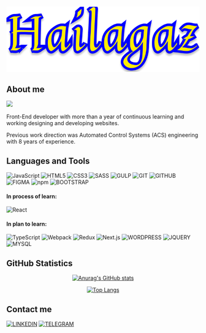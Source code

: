 <div align="center">

[![Header](https://github.com/Hailagaz/hailagaz/blob/master/assets/hailagaz.png)](https://github.com/Hailagaz)
</div>

## About me
![](https://komarev.com/ghpvc/?username=hailagaz&style=flat-square&color=00008b&label=VISITS)

Front-End developer with more than a year of continuous learning and working designing and developing websites. 

Previous work direction was Automated Control Systems (ACS) engineering with 8 years of experience.

## Languages and Tools

![JavaScript](https://img.shields.io/badge/-JavaScript-000000?style=for-the-badge&logo=javascript)
![HTML5](https://img.shields.io/badge/-HTML-000000?style=for-the-badge&logo=html5)
![CSS3](https://img.shields.io/badge/-CSS-000000?style=for-the-badge&logo=css3)
![SASS](https://img.shields.io/badge/-SASS-000000?style=for-the-badge&logo=sass)
![GULP](https://img.shields.io/badge/-GULP-000000?style=for-the-badge&logo=gulp)
![GIT](https://img.shields.io/badge/-GIT-000000?style=for-the-badge&logo=git)
![GITHUB](https://img.shields.io/badge/-GITHUB-000000?style=for-the-badge&logo=github)
![FIGMA](https://img.shields.io/badge/-FIGMA-000000?style=for-the-badge&logo=figma)
![npm](https://img.shields.io/badge/-npm-000000?style=for-the-badge&logo=npm)
![BOOTSTRAP](https://img.shields.io/badge/-BOOTSTRAP-000000?style=for-the-badge&logo=bootstrap)


#### In process of learn:

![React](https://img.shields.io/badge/-React-000000?style=for-the-badge&logo=react)


#### In plan to learn: 	

![TypeScript](https://img.shields.io/badge/-TypeScript-000000?style=for-the-badge&logo=typescript)
![Webpack](https://img.shields.io/badge/-Webpack-000000?style=for-the-badge&logo=webpack)
![Redux](https://img.shields.io/badge/-Redux-000000?style=for-the-badge&logo=redux)
![Next.js](https://img.shields.io/badge/-next.js-000000?style=for-the-badge&logo=next.js)
![WORDPRESS](https://img.shields.io/badge/-WORDPRESS-000000?style=for-the-badge&logo=wordpress)
![JQUERY](https://img.shields.io/badge/-JQUERY-000000?style=for-the-badge&logo=jquery)
![MYSQL](https://img.shields.io/badge/-MYSQL-000000?style=for-the-badge&logo=mysql)

## GitHub Statistics

<div align="center">

[![Anurag's GitHub stats](https://github-readme-stats.vercel.app/api?username=hailagaz&show_icons=true&theme=yeblu&border_radius=20&card_width=500px&border_color=FFED00)](https://github.com/Hailagaz/hailagaz)
</div>

<div align="center">

[![Top Langs](https://github-readme-stats.vercel.app/api/top-langs/?username=hailagaz&layout=compact&theme=yeblu&border_radius=20&card_width=450px&border_color=FFED00)](https://github.com/Hailagaz/hailagaz)
</div>

## Contact me

[![LINKEDIN](https://img.shields.io/badge/-LINKEDIN-000000?style=for-the-badge&logo=linkedin)](https://www.linkedin.com/in/oleh-cherniavskyi-37a5b3253)
[![TELEGRAM](https://img.shields.io/badge/-TELEGRAM-000000?style=for-the-badge&logo=telegram)](https://t.me/Hailagaz92)